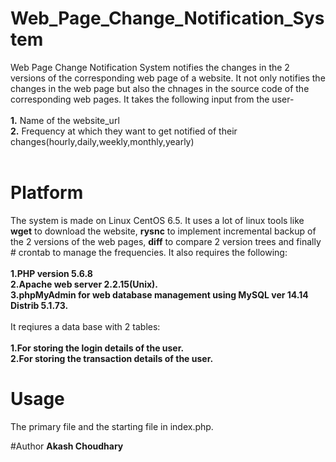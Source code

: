 
# Web_Page_Change_Notification_System
Web Page Change Notification System notifies the changes in the 2 versions of the corresponding web page of a website. It not only notifies the changes in the web page but also the chnages in the source code of the corresponding web pages. It takes the following input from the user- <br>
<br><b>1.</b> Name of the website_url <br>
<b>2.</b> Frequency at which they want to get notified of their changes(hourly,daily,weekly,monthly,yearly)</br></br>

# Platform
The system is made on Linux CentOS 6.5. It uses a lot of linux tools like <b>wget</b> to download the website, <b>rysnc</b> to implement incremental backup of the 2 versions of the web pages, <b>diff</b> to compare 2 version trees and finally # crontab to manage the frequencies. It also requires the following: <br>
<b><br>1.PHP version 5.6.8 </b><br>
<b>2.Apache web server 2.2.15(Unix). </b><br>
<b>3.phpMyAdmin for web database management using MySQL ver 14.14 Distrib 5.1.73. </b></br>
       <br>It reqiures a data base with 2 tables: <br>
<br><b>1.For storing the login details of the user. </b><br>
<b>2.For storing the transaction details of the user.</b>

# Usage
The primary file and the starting file in index.php.

#Author
<b>Akash Choudhary</b>
